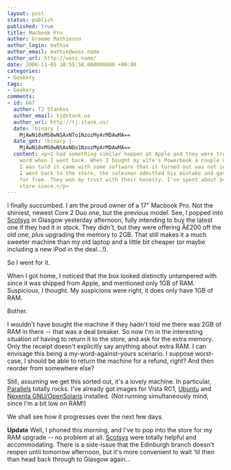 ```yaml
---
layout: post
status: publish
published: true
title: Macbook Pro
author: Graeme Mathieson
author_login: mathie
author_email: mathie@woss.name
author_url: http://woss.name/
date: 2006-11-05 10:55:58.000000000 +00:00
categories:
- Geekery
tags:
- Geekery
comments:
- id: 667
  author: TJ Stankus
  author_email: tj@stank.us
  author_url: http://tj.stank.us/
  date: !binary |-
    MjAwNi0xMS0wNSAxNTo1NzozMyArMDAwMA==
  date_gmt: !binary |-
    MjAwNi0xMS0wNSAxNDo1NzozMyArMDAwMA==
  content: <p>I had something similar happen at Apple and they were true to their
    word when I went back. When I bought my wife's Powerbook a couple of years ago,
    I was told it came with some software that it turned out was not included. When
    I went back to the store, the salesman admitted his mistake and gave me the software
    for free. They won my trust with their honesty. I've spent about $4000 at that
    store since.</p>
---
```

I finally succumbed.  I am the proud owner of a 17" Macbook Pro.  Not the shiniest, newest Core 2 Duo one, but the previous model.  See, I popped into [Scotsys](http://www.scotsys.co.uk/) in Glasgow yesterday afternoon, fully intending to buy the latest one if they had it in stock.  They didn't, but they were offering Â£200 off the old one, *plus* upgrading the memory to 2GB.  That still makes it a much sweeter machine than my old laptop and a little bit cheaper (or maybe including a new iPod in the deal...!).

So I went for it.

When I got home, I noticed that the box looked distinctly untampered with since it was shipped from Apple, and mentioned only 1GB of RAM.  Suspicious, I thought.  My suspicions were right, it does only have 1GB of RAM.

Bother.

I wouldn't have bought the machine if they hadn't told me there was 2GB of RAM in there -- that was a deal breaker.  So now I'm in the interesting situation of having to return it to the store, and ask for the extra memory.  Only the receipt doesn't explicitly say anything about extra RAM.  I can envisage this being a my-word-against-yours scenario.  I suppose worst-case, I should be able to return the machine for a refund, right?  And then reorder from somewhere else?

Still, assuming we get this sorted out, it's a lovely machine.  In particular, [Parallels](http://www.parallels.com/en/products/desktop/) totally rocks.  I've already got images for Vista RC1, [Ubuntu](http://www.ubuntu.com/) and [Nexenta GNU/OpenSolaris](http://www.gnusolaris.org/) installed.  (Not running simultaneously mind, since I'm a bit low on RAM!)

We shall see how it progresses over the next few days.

**Update** Well, I phoned this morning, and I've to pop into the store for my RAM upgrade -- no problem at all.  [Scotsys](http://www.scotsys.co.uk/) were totally helpful and accommodating.  There is a side-issue that the Edinburgh branch doesn't reopen until tomorrow afternoon, but it's more convenient to wait 'til then than head back through to Glasgow again...
